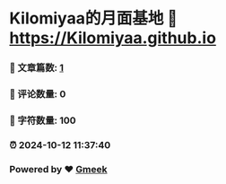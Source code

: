 # Kilomiyaa的月面基地 :link: https://Kilomiyaa.github.io 
### :page_facing_up: 文章篇数: [1](https://Kilomiyaa.github.io/tag.html) 
### :speech_balloon: 评论数量: 0 
### :hibiscus: 字符数量: 100 
### :alarm_clock: 2024-10-12 11:37:40 
### Powered by :heart: [Gmeek](https://github.com/Meekdai/Gmeek)
